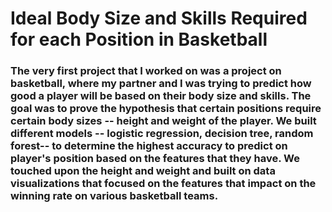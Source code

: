 # Ideal Body Size and Skills Required for each Position in Basketball
### The very first project that I worked on was a project on basketball, where my partner and I was trying to predict how good a player will be based on their body size and skills. The goal was to prove the hypothesis that certain positions require certain body sizes -- height and weight of the player. We built different models -- logistic regression, decision tree, random forest-- to determine the highest accuracy to predict on player's position based on the features that they have. We touched upon the height and weight and built on data visualizations that focused on the features that impact on the winning rate on various basketball teams. 
